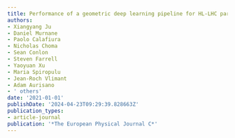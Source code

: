 ```yaml
---
title: Performance of a geometric deep learning pipeline for HL-LHC particle tracking
authors:
- Xiangyang Ju
- Daniel Murnane
- Paolo Calafiura
- Nicholas Choma
- Sean Conlon
- Steven Farrell
- Yaoyuan Xu
- Maria Spiropulu
- Jean-Roch Vlimant
- Adam Aurisano
- ' others'
date: '2021-01-01'
publishDate: '2024-04-23T09:29:39.828663Z'
publication_types:
- article-journal
publication: '*The European Physical Journal C*'
---
```

